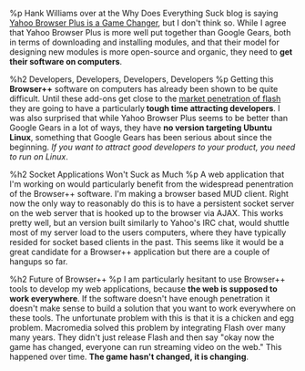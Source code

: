 %p
  Hank Williams over at the Why Does Everything Suck blog is saying <a href="http://whydoeseverythingsuck.com/2008/05/yahoos-new-browserplus-game-changer.html">Yahoo Browser Plus is a Game Changer</a>, but I don't think so. While I agree that Yahoo Browser Plus is more well put together than Google Gears, both in terms of downloading and installing modules, and that their model for designing new modules is more open-source and organic, they need to <strong>get their software on computers</strong>.

%h2 Developers, Developers, Developers, Developers
%p
  Getting this <strong>Browser++</strong> software on computers has already been shown to be quite difficult. Until these add-ons get close to the <a href="http://www.adobe.com/products/player_census/flashplayer/version_penetration.html">market penetration of flash</a> they are going to have a particularly<strong> tough time attracting developers</strong>. I was also surprised that while Yahoo Browser Plus seems to be better than Google Gears in a lot of ways, they have <strong>no version targeting Ubuntu Linux</strong>, something that Google Gears has been serious about since the beginning. <em>If you want to attract good developers to your product, you need to run on Linux</em>.

%h2 Socket Applications Won't Suck as Much
%p
  A web application that I'm working on would particularly benefit from the widespread penentration of the Browser++ software. I'm making a browser based MUD client. Right now the only way to reasonably do this is to have a persistent socket server on the web server that is hooked up to the browser via AJAX. This works pretty well, but an version built similarly to Yahoo's IRC chat, would shuttle most of my server load to the users computers, where they have typically resided for socket based clients in the past. This seems like it would be a great candidate for a Browser++ application but there are a couple of hangups so far.

%h2 Future of Browser++
%p
  I am particularly hesitant to use Browser++ tools to develop my web applications, because <strong>the web is supposed to work everywhere</strong>. If the software doesn't have enough penetration it doesn't make sense to build a solution that you want to work everywhere on these tools. The unfortunate problem with this is that it is a chicken and egg problem. Macromedia solved this problem by integrating Flash over many many years. They didn't just release Flash and then say "okay now the game has changed, everyone can run streaming video on the web." This happened over time. <strong>The game hasn't changed, it is changing</strong>.
